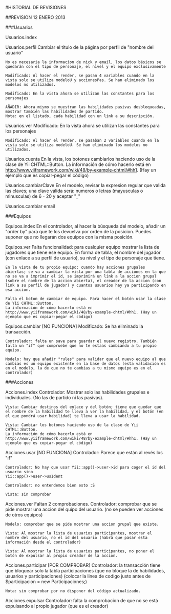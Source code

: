 #HISTORIAL DE REVISIONES

##REVISION 12 ENERO 2013

###Usuarios

Usuarios.index 	

Usuarios.perfil
    Cambiar el título de la página por 
    perfil de "nombre del usuario"

    No es necesaria la informacion de nick y email, los datos básicos se quedarán con el tipo de personaje, el nivel y el equipo exclusivamente

    Modificado: Al hacer el render, se pasan 4 variables cuando en la vista solo se utiliza modeloU y accionesPas. Se han eliminado los modelos no utilizados.

    Modificado: En la vista ahora se utilizan las constantes para los personajes

    AÑADIR: Ahora mismo se muestran las habilidades pasivas desbloqueadas, mostrar también las habilidades de partido.
    Nota: en el listado, cada habilidad con un link a su descripción.

Usuarios.ver
    Modificado: En la vista ahora se utilizan las constantes para los personajes

    Modificado: Al hacer el render, se pasaban 2 variables cuando en la vista solo se utiliza modeloU. Se han eliminado los modelos no utilizados.

Usuarios.cuenta
    En la vista, los botones cambiarlos haciendo uso de la clase de Yii CHTML::Button.
    La información de cómo hacerlo está en http://www.yiiframework.com/wiki/48/by-example-chtml/#hh1. (Hay un ejemplo que es copiar-pegar el código)

Usuarios.cambiarClave
    En el modelo, revisar la expresion regular que valida las claves; una clave válida será:
    numeros o letras (mayusculas o minusculas) de 6 - 20 y aceptar "_"

Usuarios.cambiar email

###Equipos

Equipos.index
    En el controlador, al hacer la búsqueda del modelo, añadir un "order by" para que te los devuelva por orden de la posicion. Puedes suponer que no llegarán dos equipos con la misma posición.

Equipos.ver 
    Falta funcionalidad: para cualquier equipo mostrar la lista de jugadores que tiene ese equipo. En forma de tabla, el nombre del jugador (con enlace a su perfil de usuario), su nivel y el tipo de personaje que tiene.

    En la vista de tu propio equipo: cuando hay acciones grupales abiertas; se va a cambiar la vista por una tabla de acciones en la que no se va a imprimir el id, se imprimirá un link a la accion grupal (sobre el nombre de la accion abierta), el creador de la accion (con link a su perfil de jugador) y cuantos usuarios hay ya participando en esa accion.

    Falta el boton de cambiar de equipo. Para hacer el botón usar la clase de Yii CHTML::Button. 
    La información de cómo hacerlo está en http://www.yiiframework.com/wiki/48/by-example-chtml/#hh1. (Hay un ejemplo que es copiar-pegar el código) 

Equipos.cambiar [NO FUNCIONA]
    Modificado: Se ha eliminado la transacción. 

    Controlador: falta un save para guardar el nuevo registro. También falta un "if" que compruebe que no te estaas cambiando a tu propio equipo. 

    Modelo: hay que añadir "rules" para validar que el nuevo equipo al que cambias es un equipo existente en la base de datos (esta validación es en el modelo, la de que no te cambias a tu mismo equipo es en el controlador)

###Acciones

Acciones.index
    Controlador: Mostrar solo las habilidades grupales e individuales. (No las de partido ni las pasivas).

    Vista: Cambiar destinos del enlace y del botón; tiene que quedar que el nombre de la habilidad te lleva a ver la habilidad, y el botón (en el que pondrá usar habilidad) te lleva a usar la habilidad.

    Vista: Cambiar los botones haciendo uso de la clase de Yii CHTML::Button.
    La información de cómo hacerlo está en http://www.yiiframework.com/wiki/48/by-example-chtml/#hh1. (Hay un ejemplo que es copiar-pegar el código)

Acciones.usar [NO FUNCIONA]
    Controlador: Parece que están al revés los "if"

    Controlador: No hay que usar Yii::app()->user->id para coger el id del usuario sino
    Yii::app()->user->usIdent

    Controlador: no entendemos bien esto :S

    Vista: sin comprobar

Acciones.ver
    Faltan 2 comprobaciones.
    Controlador: comprobar que se pide mostrar una accion del quipo del usuario. (no se pueden ver acciones de otros equipos)

    Modelo: comprobar que se pide mostrar una accion grupal que existe. 

    Vista: Al mostrar la lista de usuarios participantes, mostrar el nombre del usuario, no el id del usuario (habrá que pasar esta información desde el controlador)

    Vista: Al mostrar la lista de usuarios participantes, no poner el botón de expulsar al propio creador de la accion.

Acciones.participar [POR COMPROBAR]
    Controlador: la transacción tiene que bloquear solo la tabla participaciones (que  no bloque la de habilidades, usuarios y participaciones)
    (colocar la linea de codigo justo antes de   
       $participacion = new Participaciones;)

    Nota: sin comprobar por no disponer del código actualizado.

Acciones.expulsar
    Controlador: falta la comprobacion de que no se está expulsando al propio jugador (que es el creador)